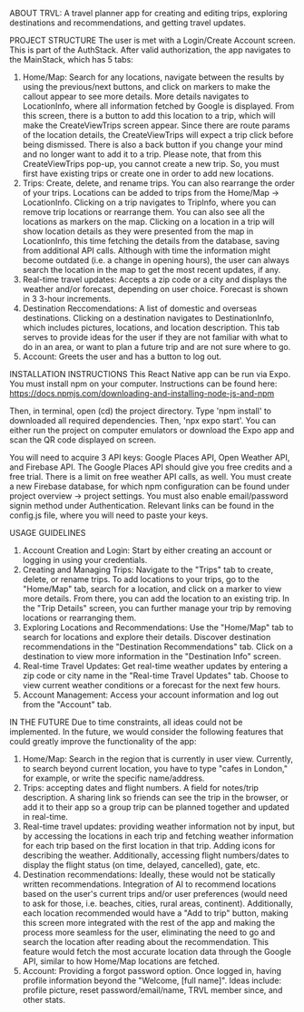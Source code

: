 ABOUT
TRVL: A travel planner app for creating and editing trips, exploring
destinations and recommendations, and getting travel updates.

PROJECT STRUCTURE
The user is met with a Login/Create Account screen. This is 
part of the AuthStack. After valid authorization, the app
navigates to the MainStack, which has 5 tabs:
1. Home/Map: Search for any locations, navigate between the
results by using the previous/next buttons, and click on
markers to make the callout appear to see more details.
More details navigates to LocationInfo, where all information
fetched by Google is displayed. From this screen, there is a 
button to add this location to a trip, which will make the 
CreateViewTrips screen appear. Since there are route params
of the location details, the CreateViewTrips will expect a 
trip click before being dismissed. There is also a back 
button if you change your mind and no longer want to add it 
to a trip. Please note, that from this CreateViewTrips pop-up,
you cannot create a new trip. So, you must first have existing 
trips or create one in order to add new locations.
2. Trips: Create, delete, and rename trips. You can also rearrange
the order of your trips. Locations can be added to trips from the 
Home/Map -> LocationInfo. Clicking on a trip navigates to 
TripInfo, where you can remove trip locations or rearrange them.
You can also see all the locations as markers on the map. Clicking
on a location in a trip will show location details as they 
were presented from the map in LocationInfo, this time fetching the 
details from the database, saving from additional API calls. Although 
with time the information might become outdated (i.e. a change in
opening hours), the user can always search the location in the map to
get the most recent updates, if any.
3. Real-time travel updates: Accepts a zip code or a city 
and displays the weather and/or forecast, depending on user 
choice. Forecast is shown in 3 3-hour increments.
4. Destination Reccomendations: A list of domestic and overseas
destinations. Clicking on a destination navigates to DestinationInfo, 
which includes pictures, locations, and location description.
This tab serves to provide ideas for the user if they are not
familiar with what to do in an area, or want to plan a future
trip and are not sure where to go. 
5. Account: Greets the user and has a button to log out.

INSTALLATION INSTRUCTIONS
This React Native app can be run via Expo. You must install 
npm on your computer. Instructions can be found here:
https://docs.npmjs.com/downloading-and-installing-node-js-and-npm

Then, in terminal, open (cd) the project directory. 
Type 'npm install' to downloaded all required dependencies.
Then, 'npx expo start'. You can either run the project on
computer emulators or download the Expo app and scan the 
QR code displayed on screen.

You will need to acquire 3 API keys: Google Places API,
Open Weather API, and Firebase API. The Google Places
API should give you free credits and a free trial.
There is a limit on free weather API calls, as well. You must
create a new Firebase database, for which npm configuration can be 
found under project overview -> project settings. You must 
also enable email/password signin method under Authentication.
Relevant links can be found in the config.js file, where you 
will need to paste your keys. 

USAGE GUIDELINES
1. Account Creation and Login:
Start by either creating an account or logging in using your credentials.
2. Creating and Managing Trips:
Navigate to the "Trips" tab to create, delete, or rename trips.
To add locations to your trips, go to the "Home/Map" tab, search for a 
location, and click on a marker to view more details. 
From there, you can add the location to an existing trip.
In the "Trip Details" screen, you can further manage your trip 
by removing locations or rearranging them.
3. Exploring Locations and Recommendations:
Use the "Home/Map" tab to search for locations and explore their details.
Discover destination recommendations in the "Destination Recommendations" tab. 
Click on a destination to view more information in the "Destination Info" screen.
4. Real-time Travel Updates:
Get real-time weather updates by entering a zip code or city name in the "Real-time Travel Updates" tab. 
Choose to view current weather conditions or a forecast for the next few hours.
5. Account Management:
Access your account information and log out from the "Account" tab.

IN THE FUTURE
Due to time constraints, all ideas could not be implemented.
In the future, we would consider the following features that
could greatly improve the functionality of the app:
1. Home/Map: Search in the region that is currently in user
view. Currently, to search beyond current location, you have to type
"cafes in London," for example, or write the specific name/address.
2. Trips: accepting dates and flight numbers. A field for 
notes/trip description. A sharing link so friends can see 
the trip in the browser, or add it to their app so a group
trip can be planned together and updated in real-time.
3. Real-time travel updates: providing weather information
not by input, but by accessing the locations in each trip and
fetching weather information for each trip based on the first 
location in that trip. Adding icons for describing the weather.
Additionally, accessing flight numbers/dates to display 
the flight status (on time, delayed, cancelled), gate, etc.
4. Destination recommendations: Ideally, these would not be
statically written recommendations. Integration of AI to 
recommend locations based on the user's current trips and/or 
user preferences (would need to ask for those, i.e. beaches, 
cities, rural areas, continent). Additionally, each location 
recommended would have a "Add to trip" button, making this 
screen more integrated with the rest of the app and making
the process more seamless for the user, eliminating the need
to go and search the location after reading about the recommendation. 
This feature would fetch the most accurate location data 
through the Google API, similar to how Home/Map locations 
are fetched.
5. Account: Providing a forgot password option. Once logged in,
having profile information beyond the "Welcome, [full name]".
Ideas include: profile picture, reset password/email/name,
TRVL member since, and other stats.

